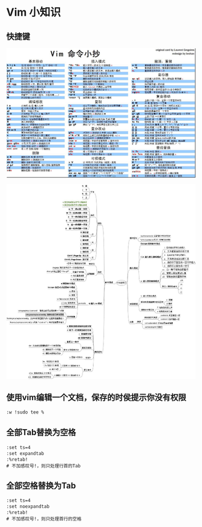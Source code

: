 # Vim 小知识

## 快捷键

![](images/vim_s1.jpg)

![](images/vim_s2.jpg)

## 使用vim编辑一个文档，保存的时侯提示你没有权限

```bash
:w !sudo tee %
```

## 全部Tab替换为空格

```shell
:set ts=4
:set expandtab 
:%retab!
# 不加感叹号!，则只处理行首的Tab
```

## 全部空格替换为Tab

```shell
:set ts=4
:set noexpandtab
:%retab!
# 不加感叹号!，则只处理首行的空格
```

